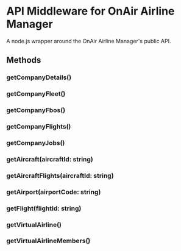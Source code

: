# API Middleware for OnAir Airline Manager
A node.js wrapper around the OnAir Airline Manager's public API.


## Methods
### getCompanyDetails()
### getCompanyFleet()
### getCompanyFbos()
### getCompanyFlights()
### getCompanyJobs()
### getAircraft(aircraftId: string)
### getAircraftFlights(aircraftId: string)
### getAirport(airportCode: string)
### getFlight(flightId: string)
### getVirtualAirline()
### getVirtualAirlineMembers()